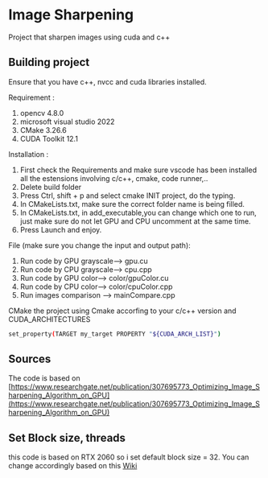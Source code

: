 # Image Sharpening

Project that sharpen images using cuda and c++



## Building project

Ensure that you have c++, nvcc and cuda libraries installed.

Requirement :
1. opencv 4.8.0
2. microsoft visual studio 2022
3. CMake 3.26.6
4. CUDA Toolkit 12.1

Installation :
1. First check the Requirements and make sure vscode has been installed all the estensions involving c/c++, cmake, code runner,..
2. Delete build folder
3. Press Ctrl, shift + p and select cmake INIT project, do the typing.
4. In CMakeLists.txt, make sure the correct folder name is being filled.
5. In CMakeLists.txt, in add_executable,you can change which one to run, just make sure do not let GPU and CPU uncomment at the same time.
6. Press Launch and enjoy. 


File (make sure you change the input and output path):
1. Run code by GPU grayscale--> gpu.cu
2. Run code by CPU grayscale--> cpu.cpp
3. Run code by GPU color--> color/gpuColor.cu
4. Run code by CPU color--> color/cpuColor.cpp
5. Run images comparison --> mainCompare.cpp 

CMake the project using Cmake accorfing to your c/c++ version and CUDA_ARCHITECTURES

```bash
set_property(TARGET my_target PROPERTY "${CUDA_ARCH_LIST}")
```


## Sources
The code is based on 
[https://www.researchgate.net/publication/307695773_Optimizing_Image_Sharpening_Algorithm_on_GPU](https://www.researchgate.net/publication/307695773_Optimizing_Image_Sharpening_Algorithm_on_GPU)

## Set Block size, threads
this code is based on RTX 2060 so i set default block size = 32. You can change accordingly based on this [Wiki](https://en.wikipedia.org/wiki/CUDA)
